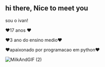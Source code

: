 ## hi there, Nice to meet you

sou o ivan!

❤️17 anos ❤️

❤️3 ano do ensino medio❤️

❤️apaixonado por programacao em python❤️

![MilkAndGIF (2)](https://user-images.githubusercontent.com/125929359/223507209-0c0b1edb-e27d-436e-a1ec-2ab5cea65045.gif)



